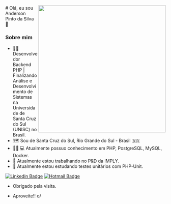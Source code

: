 <img align="right" width="400" border-radius= 50% height="400" src="https://i.pinimg.com/564x/2a/d5/58/2ad558557717da44df3977299f4af90a.jpg">
# Olá, eu sou Anderson Pinto da Silva 👋

### Sobre mim

- 👨‍💻 Desenvolvedor Backend PHP | Finalizando Análise e Desenvolvimento de Sistemas na Universidade de Santa Cruz do Sul (UNISC) no Brasil.
- 🗺 Sou de Santa Cruz do Sul, Rio Grande do Sul - Brasil 🇧🇷
- 🧙‍♂ 💻 Atualmente possuo conhecimento em PHP, PostgreSQL, MySQL, Docker.
- 🔭 Atualmente estou trabalhando no P&D da IMPLY.
- 🌱 Atualmente estou estudando testes unitários com PHP-Unit.

[![Linkedin Badge](https://img.shields.io/badge/-LinkedIn-blue?style=flat-square&logo=Linkedin&logoColor=white&link=https://www.linkedin.com/in/anderson-pinto-da-silva-b214311b5)](https://www.linkedin.com/in/anderson-pinto-da-silva-b214311b5)
[![Hotmail Badge](https://img.shields.io/badge/-Hotmail-c14438?color=blue&style=flat-square&link=mailto:andersonpintodasilva@hotmail.com)](mailto:andersonpintodasilva@hotmail.com)


 - Obrigado pela visita. 

- Aproveite!! o/
